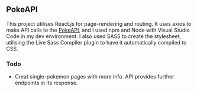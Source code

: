 ## PokeAPI
This project utilises React.js for page-rendering and routing. It uses axios to make API calls to the [PokeAPI](https://pokeapi.co/), and I used npm and Node with Visual Studio Code in my dev environment. I also used SASS to create the stylesheet, utilising the Live Sass Compiler plugin to have it automatically compiled to CSS.

### Todo
* Creat single-pokemon pages with more info. API provides further endpoints in its response.
